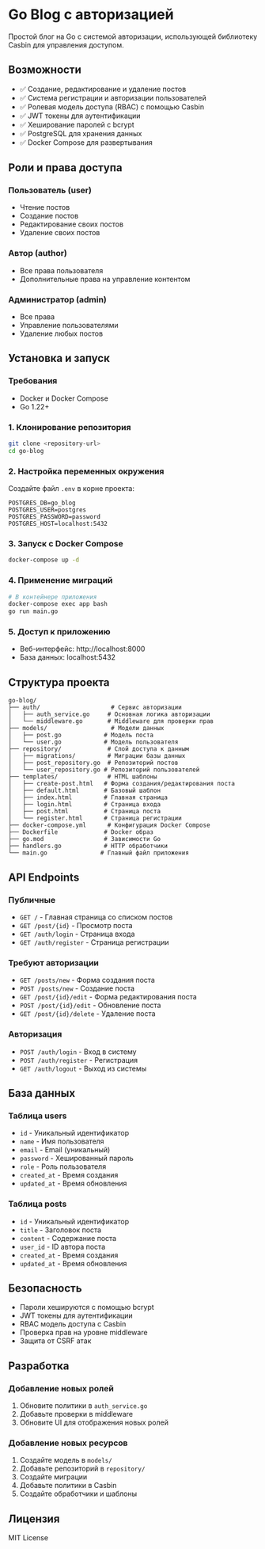 # Go Blog с авторизацией

Простой блог на Go с системой авторизации, использующей библиотеку Casbin для управления доступом.

## Возможности

- ✅ Создание, редактирование и удаление постов
- ✅ Система регистрации и авторизации пользователей
- ✅ Ролевая модель доступа (RBAC) с помощью Casbin
- ✅ JWT токены для аутентификации
- ✅ Хеширование паролей с bcrypt
- ✅ PostgreSQL для хранения данных
- ✅ Docker Compose для развертывания

## Роли и права доступа

### Пользователь (user)
- Чтение постов
- Создание постов
- Редактирование своих постов
- Удаление своих постов

### Автор (author)
- Все права пользователя
- Дополнительные права на управление контентом

### Администратор (admin)
- Все права
- Управление пользователями
- Удаление любых постов

## Установка и запуск

### Требования
- Docker и Docker Compose
- Go 1.22+

### 1. Клонирование репозитория
```bash
git clone <repository-url>
cd go-blog
```

### 2. Настройка переменных окружения
Создайте файл `.env` в корне проекта:
```env
POSTGRES_DB=go_blog
POSTGRES_USER=postgres
POSTGRES_PASSWORD=password
POSTGRES_HOST=localhost:5432
```

### 3. Запуск с Docker Compose
```bash
docker-compose up -d
```

### 4. Применение миграций
```bash
# В контейнере приложения
docker-compose exec app bash
go run main.go
```

### 5. Доступ к приложению
- Веб-интерфейс: http://localhost:8000
- База данных: localhost:5432

## Структура проекта

```
go-blog/
├── auth/                    # Сервис авторизации
│   ├── auth_service.go     # Основная логика авторизации
│   └── middleware.go       # Middleware для проверки прав
├── models/                  # Модели данных
│   ├── post.go            # Модель поста
│   └── user.go            # Модель пользователя
├── repository/             # Слой доступа к данным
│   ├── migrations/         # Миграции базы данных
│   ├── post_repository.go  # Репозиторий постов
│   └── user_repository.go # Репозиторий пользователей
├── templates/              # HTML шаблоны
│   ├── create-post.html   # Форма создания/редактирования поста
│   ├── default.html       # Базовый шаблон
│   ├── index.html         # Главная страница
│   ├── login.html         # Страница входа
│   ├── post.html          # Страница поста
│   └── register.html      # Страница регистрации
├── docker-compose.yml      # Конфигурация Docker Compose
├── Dockerfile             # Docker образ
├── go.mod                 # Зависимости Go
├── handlers.go            # HTTP обработчики
└── main.go               # Главный файл приложения
```

## API Endpoints

### Публичные
- `GET /` - Главная страница со списком постов
- `GET /post/{id}` - Просмотр поста
- `GET /auth/login` - Страница входа
- `GET /auth/register` - Страница регистрации

### Требуют авторизации
- `GET /posts/new` - Форма создания поста
- `POST /posts/new` - Создание поста
- `GET /post/{id}/edit` - Форма редактирования поста
- `POST /post/{id}/edit` - Обновление поста
- `GET /post/{id}/delete` - Удаление поста

### Авторизация
- `POST /auth/login` - Вход в систему
- `POST /auth/register` - Регистрация
- `GET /auth/logout` - Выход из системы

## База данных

### Таблица users
- `id` - Уникальный идентификатор
- `name` - Имя пользователя
- `email` - Email (уникальный)
- `password` - Хешированный пароль
- `role` - Роль пользователя
- `created_at` - Время создания
- `updated_at` - Время обновления

### Таблица posts
- `id` - Уникальный идентификатор
- `title` - Заголовок поста
- `content` - Содержание поста
- `user_id` - ID автора поста
- `created_at` - Время создания
- `updated_at` - Время обновления

## Безопасность

- Пароли хешируются с помощью bcrypt
- JWT токены для аутентификации
- RBAC модель доступа с Casbin
- Проверка прав на уровне middleware
- Защита от CSRF атак

## Разработка

### Добавление новых ролей
1. Обновите политики в `auth_service.go`
2. Добавьте проверки в middleware
3. Обновите UI для отображения новых ролей

### Добавление новых ресурсов
1. Создайте модель в `models/`
2. Добавьте репозиторий в `repository/`
3. Создайте миграции
4. Добавьте политики в Casbin
5. Создайте обработчики и шаблоны

## Лицензия

MIT License
